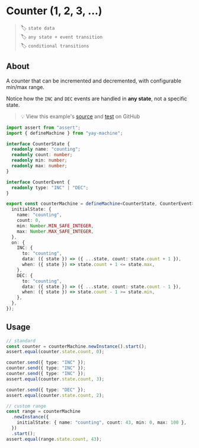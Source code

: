 # Counter (1, 2, 3, ...)

> 🏷️ `state data`\
> 🏷️ `any state + event transition`\
> 🏷️ `conditional transitions`

## About

A counter that can be incremented and decremented, with configurable min/max range.

Notice how the `INC` and `DEC` events are handled in **any state**, not a specific state.

> 💡 View this example's <a href="https://github.com/maurice/yay-machine/blob/main/packages/example-machines/src/counterMachine.ts" target="_blank">source</a> and <a href="https://github.com/maurice/yay-machine/blob/main/packages/example-machines/src/__tests__/counterMachine.test.ts" target="_blank">test</a> on GitHub

```typescript
import assert from "assert";
import { defineMachine } from "yay-machine";

interface CounterState {
  readonly name: "counting";
  readonly count: number;
  readonly min: number;
  readonly max: number;
}

interface CounterEvent {
  readonly type: "INC" | "DEC";
}

export const counterMachine = defineMachine<CounterState, CounterEvent>({
  initialState: {
    name: "counting",
    count: 0,
    min: Number.MIN_SAFE_INTEGER,
    max: Number.MAX_SAFE_INTEGER,
  },
  on: {
    INC: {
      to: "counting",
      data: ({ state }) => ({ ...state, count: state.count + 1 }),
      when: ({ state }) => state.count + 1 <= state.max,
    },
    DEC: {
      to: "counting",
      data: ({ state }) => ({ ...state, count: state.count - 1 }),
      when: ({ state }) => state.count - 1 >= state.min,
    },
  },
});
```

## Usage

```typescript
// standard
const counter = counterMachine.newInstance().start();
assert.equal(counter.state.count, 0);

counter.send({ type: "INC" });
counter.send({ type: "INC" });
counter.send({ type: "INC" });
assert.equal(counter.state.count, 3);

counter.send({ type: "DEC" });
assert.equal(counter.state.count, 2);

// custom range
const range = counterMachine
  .newInstance({
    initialState: { name: "counting", count: 43, min: 0, max: 100 },
  })
  .start();
assert.equal(range.state.count, 43);
```